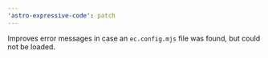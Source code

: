 ```yaml
---
'astro-expressive-code': patch
---
```


Improves error messages in case an `ec.config.mjs` file was found, but could not be loaded.
